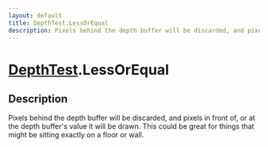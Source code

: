 ```yaml
---
layout: default
title: DepthTest.LessOrEqual
description: Pixels behind the depth buffer will be discarded, and pixels in front of, or at the depth buffer's value it will be drawn. This could be great for things that might be sitting exactly on a floor or wall.
---
```

# [DepthTest]({{site.url}}/Pages/Reference/DepthTest.html).LessOrEqual

## Description
Pixels behind the depth buffer will be discarded, and
pixels in front of, or at the depth buffer's value it will be
drawn. This could be great for things that might be sitting
exactly on a floor or wall.


